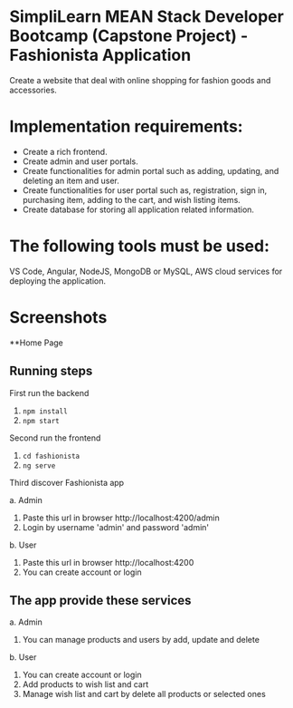 # SimpliLearn MEAN Stack Developer Bootcamp (Capstone Project) - Fashionista Application
Create a website that deal with online shopping for fashion goods and accessories.  

# Implementation requirements:
* Create a rich frontend.
* Create admin and user portals.
* Create functionalities for admin portal such as adding, updating, and deleting an item and user.
* Create functionalities for user portal such as, registration, sign in, purchasing item, adding to the cart, and wish listing items.
* Create database for storing all application related information.
 
# The following tools must be used:
VS Code, Angular, NodeJS, MongoDB or MySQL, AWS cloud services for deploying the application.

# Screenshots 
**Home Page



## Running steps 
First run the backend
1. `npm install`
2. `npm start`

Second run the frontend
1. `cd fashionista`
2. `ng serve`

Third discover Fashionista app

a. Admin
1. Paste this url in browser http://localhost:4200/admin
2. Login by username 'admin' and password 'admin'

b. User
1. Paste this url in browser http://localhost:4200
2. You can create account or login

## The app provide these services
a. Admin 
1. You can manage products and users by add, update and delete

b. User
1. You can create account or login
2. Add products to wish list and cart
3. Manage wish list and cart by delete all products or selected ones
